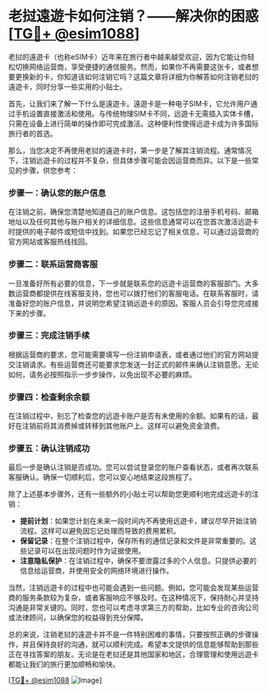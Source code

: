 # 老挝遠遊卡如何注销？——解决你的困惑[[TG💪+ @esim1088](https://t.me/s/esim1088)]

老挝的遠遊卡（也称eSIM卡）近年来在旅行者中越来越受欢迎，因为它能让你轻松切换网络运营商，享受便捷的通信服务。然而，如果你不再需要这张卡，或者想要更换新的卡，你知道该如何注销它吗？这篇文章将详细为你解答如何注销老挝的遠遊卡，同时分享一些实用的小贴士。

首先，让我们来了解一下什么是遠遊卡。遠遊卡是一种电子SIM卡，它允许用户通过手机设置直接激活和使用。与传统物理SIM卡不同，远遊卡无需插入实体卡槽，只需在设备上进行简单的操作即可完成激活。这种便利性使得远遊卡成为许多国际旅行者的首选。

那么，当您决定不再使用老挝的遠遊卡时，第一步是了解其注销流程。通常情况下，注销远遊卡的过程并不复杂，但具体步骤可能会因运营商而异。以下是一些常见的步骤，供您参考：

### 步骤一：确认您的账户信息

在注销之前，确保您清楚地知道自己的账户信息。这包括您的注册手机号码、邮箱地址以及任何其他与账户相关的详细信息。这些信息通常可以在您首次激活远遊卡时提供的电子邮件或短信中找到。如果您已经忘记了相关信息，可以通过运营商的官方网站或客服热线找回。

### 步骤二：联系运营商客服

一旦准备好所有必要的信息，下一步就是联系您的远遊卡运营商的客服部门。大多数运营商都提供在线客服支持，您也可以拨打他们的客服电话。在联系客服时，请准备好您的账户信息，并说明您希望注销远遊卡的原因。客服人员会引导您完成接下来的步骤。

### 步骤三：完成注销手续

根据运营商的要求，您可能需要填写一份注销申请表，或者通过他们的官方网站提交注销请求。有些运营商还可能要求您发送一封正式的邮件来确认注销意愿。无论如何，请务必按照指示一步步操作，以免出现不必要的麻烦。

### 步骤四：检查剩余余额

在注销过程中，别忘了检查您的远遊卡账户是否有未使用的余额。如果有的话，最好在注销前将其消费掉或转移到其他账户上。这样可以避免资金浪费。

### 步骤五：确认注销成功

最后一步是确认注销是否成功。您可以尝试登录您的账户查看状态，或者再次联系客服确认。确保一切顺利后，您可以安心地结束这段旅程了。

除了上述基本步骤外，还有一些额外的小贴士可以帮助您更顺利地完成远遊卡的注销：

- **提前计划**：如果您计划在未来一段时间内不再使用远遊卡，建议尽早开始注销流程。这样可以避免因忘记处理而导致的费用累积。
- **保留记录**：在整个注销过程中，保存所有的通信记录和文件是非常重要的。这些记录可以在出现问题时作为证据使用。
- **注意隐私保护**：在注销过程中，确保不要泄露过多的个人信息。只提供必要的信息给运营商，并使用安全的网络环境进行操作。

当然，注销远遊卡的过程中也可能会遇到一些问题。例如，您可能会发现某些运营商的服务条款较为复杂，或者客服响应不够及时。在这种情况下，保持耐心并坚持沟通是非常关键的。同时，您也可以考虑寻求第三方的帮助，比如专业的咨询公司或法律顾问，以确保您的权益得到充分保障。

总的来说，注销老挝的遠遊卡并不是一件特别困难的事情，只要按照正确的步骤操作，并且保持良好的沟通，就可以顺利完成。希望本文提供的信息能够帮助到那些正在寻找答案的朋友。无论是在老挝还是其他国家和地区，合理管理和使用远遊卡都能让我们的旅行更加顺畅和愉快。

[[TG💪+ @esim1088](https://t.me/s/esim1088) ![Image](https://i.postimg.cc/4NQfJmqS/Snipaste-2025-05-13-00-14-12.png)]